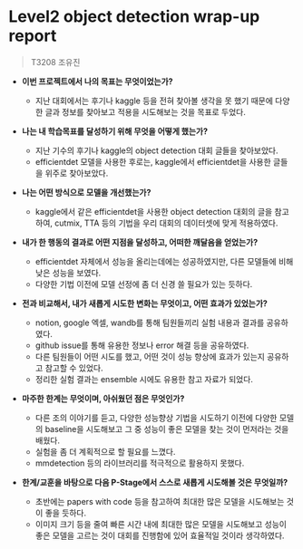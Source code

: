 # Level2 object detection wrap-up report 

> T3208 조유진



- **이번 프로젝트에서 나의 목표는 무엇이었는가?**

  - 지난 대회에서는 후기나 kaggle 등을 전혀 찾아볼 생각을 못 했기 때문에 다양한 글과 정보를 찾아보고 적용을 시도해보는 것을 목표로 두었다.

  

- **나는 내 학습목표를 달성하기 위해 무엇을 어떻게 했는가?**

  - 지난 기수의 후기나 kaggle의 object detection 대회 글들을 찾아보았다.
  - efficientdet 모델을 사용한 후로는, kaggle에서 efficientdet을 사용한 글들을 위주로 찾아보았다.

  

- **나는 어떤 방식으로 모델을 개선했는가?**

  - kaggle에서 같은 efficientdet을 사용한 object detection 대회의 글을 참고하여, cutmix, TTA 등의 기법을 우리 대회의 데이터셋에 맞게 적용하였다.
  
  

- **내가 한 행동의 결과로 어떤 지점을 달성하고, 어떠한 깨달음을 얻었는가?**

  - efficientdet 자체에서 성능을 올리는데에는 성공하였지만, 다른 모델들에 비해 낮은 성능을 보였다.
  - 다양한 기법 이전에 모델 선정에 좀 더 신경 쓸 필요가 있는 듯하다.

  

- **전과 비교해서, 내가 새롭게 시도한 변화는 무엇이고, 어떤 효과가 있었는가?**

  - notion, google 엑셀, wandb를 통해 팀원들끼리 실험 내용과 결과를 공유하였다.
  - github issue를 통해 유용한 정보나 error 해결 등을 공유하였다.
  - 다른 팀원들이 어떤 시도를 했고, 어떤 것이 성능 향상에 효과가 있는지 공유하고 참고할 수 있었다.
  - 정리한 실험 결과는 ensemble 시에도 유용한 참고 자료가 되었다.

  

- **마주한 한계는 무엇이며, 아쉬웠던 점은 무엇인가?**

  - 다른 조의 이야기를 듣고, 다양한 성능향상 기법을 시도하기 이전에 다양한 모델의 baseline을 시도해보고 그 중 성능이 좋은 모델을 찾는 것이 먼저라는 것을 배웠다.
  - 실험을 좀 더 계획적으로 할 필요를 느꼈다.
  - mmdetection 등의 라이브러리를 적극적으로 활용하지 못했다.
  
  
  
- **한계/교훈을 바탕으로 다음 P-Stage에서 스스로 새롭게 시도해볼 것은 무엇일까?**

  - 초반에는 papers with code 등을 참고하여 최대한 많은 모델을 시도해보는 것이 좋을 듯하다.
  - 이미지 크기 등을 줄여 빠른 시간 내에 최대한 많은 모델을 시도해보고 성능이 좋은 모델을 고르는 것이 대회를 진행함에 있어 효율적일 것이라 생각하였다.
